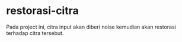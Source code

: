 # restorasi-citra
Pada project ini, citra input akan diberi noise kemudian akan restorasi terhadap citra tersebut.
